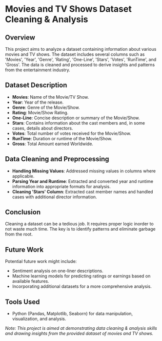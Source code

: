 # Movies and TV Shows Dataset Cleaning & Analysis

## Overview
This project aims to analyze a dataset containing information about various movies and TV shows. The dataset includes several columns such as 'Movies', 'Year', 'Genre', 'Rating', 'One-Line', 'Stars', 'Votes', 'RunTime', and 'Gross'. The data is cleaned and processed to derive insights and patterns from the entertainment industry.

## Dataset Description
- **Movies**: Name of the Movie/TV Show.
- **Year**: Year of the release.
- **Genre**: Genre of the Movie/Show.
- **Rating**: Movie/Show Rating.
- **One-Line**: Concise description or summary of the Movie/Show.
- **Stars**: Contains information about the cast members and, in some cases, details about directors.
- **Votes**: Total number of votes received for the Movie/Show.
- **RunTime**: Duration or runtime of the Movie/Show.
- **Gross**: Total Amount earned Worldwide.

## Data Cleaning and Preprocessing
- **Handling Missing Values**: Addressed missing values in columns where applicable.
- **Parsing Year and Runtime**: Extracted and converted year and runtime information into appropriate formats for analysis.
- **Cleaning 'Stars' Column**: Extracted cast member names and handled cases with additional director information.

## Conclusion
Cleaning a dataset can be a tedious job. It requires proper logic inorder to not waste much time. The key is to identify patterns and eliminate garbage from the root. 

## Future Work
Potential future work might include:
- Sentiment analysis on one-liner descriptions.
- Machine learning models for predicting ratings or earnings based on available features.
- Incorporating additional datasets for a more comprehensive analysis.

## Tools Used
- Python (Pandas, Matplotlib, Seaborn) for data manipulation, visualization, and analysis.

*Note: This project is aimed at demonstrating data cleaning & analysis skills and drawing insights from the provided dataset of movies and TV shows.*
